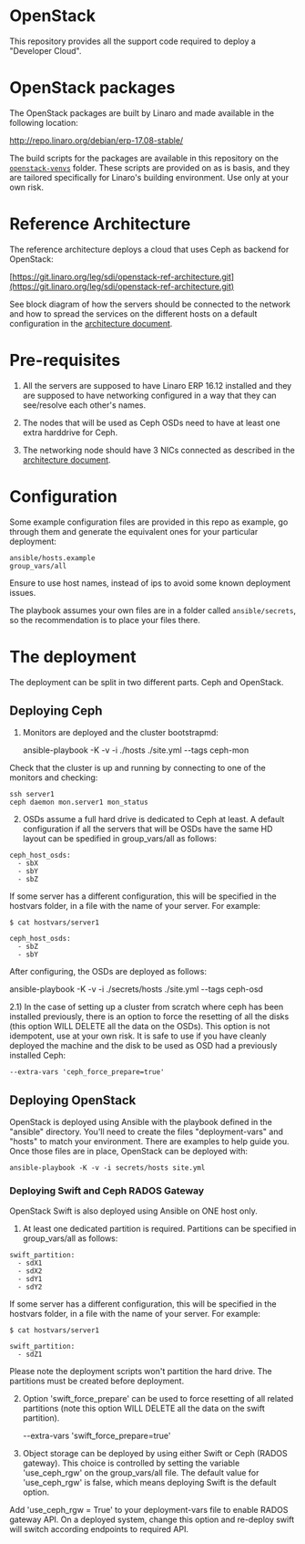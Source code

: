 # OpenStack

This repository provides all the support code required to deploy a "Developer
Cloud".

# OpenStack packages

The OpenStack packages are built by Linaro and made available in the following
location:

http://repo.linaro.org/debian/erp-17.08-stable/

The build scripts for the packages are available in this repository on the
[`openstack-venvs`](https://git.linaro.org/leg/sdi/openstack-ref-architecture.git/tree/openstack-venvs) folder. These scripts are provided on as is basis, and they are tailored specifically for Linaro's building environment. Use only at your
own risk.

# Reference Architecture

The reference architecture deploys a cloud that uses Ceph as backend for OpenStack:

[https://git.linaro.org/leg/sdi/openstack-ref-architecture.git](https://git.linaro.org/leg/sdi/openstack-ref-architecture.git)

See block diagram of how the servers should be connected to the network and how to
spread the services on the different hosts on a default configuration in the [architecture document](docs/architecture.md).

# Pre-requisites


1. All the servers are supposed to have Linaro ERP 16.12 installed and they are supposed to
have networking configured in a way that they can see/resolve each other's names.

1. The nodes that will be used as Ceph OSDs need to have at least one extra harddrive for Ceph.

1. The networking node should have 3 NICs connected as described in the [architecture document](docs/architecture.md).

# Configuration

Some example configuration files are provided in this repo as example, go through them and
generate the equivalent ones for your particular deployment:

    ansible/hosts.example
    group_vars/all

Ensure to use host names, instead of ips to avoid some known deployment issues.

The playbook assumes your own files are in a folder called `ansible/secrets`, so the recommendation
is to place your files there.

# The deployment

The deployment can be split in two different parts. Ceph and OpenStack.

## Deploying Ceph

1) Monitors are deployed and the cluster bootstrapmd:

    ansible-playbook -K -v -i ./hosts ./site.yml --tags ceph-mon

Check that the cluster is up and running by connecting to one of the monitors
and checking:

    ssh server1
    ceph daemon mon.server1 mon_status

2) OSDs assume a full hard drive is dedicated to Ceph at least. A default
configuration if all the servers that will be OSDs have the same HD layout
can be spedified in group_vars/all as follows:

```
ceph_host_osds:
  - sbX
  - sbY
  - sbZ
```

If some server has a different configuration, this will be specified in the
hostvars folder, in a file with the name of your server. For example:

```
$ cat hostvars/server1

ceph_host_osds:
  - sbZ
  - sbY
```

After configuring, the OSDs are deployed as follows:

  ansible-playbook -K -v -i ./secrets/hosts ./site.yml --tags ceph-osd

2.1) In the case of setting up a cluster from scratch where ceph has been installed
previously, there is an option to force the resetting of all the disks (this
option WILL DELETE all the data on the OSDs). This option is not
idempotent, use at your own risk. It is safe to use if you have cleanly deployed
the machine and the disk to be used as OSD had a previously installed Ceph:

    --extra-vars 'ceph_force_prepare=true'

## Deploying OpenStack

OpenStack is deployed using Ansible with the playbook defined in the "ansible"
directory. You'll need to create the files "deployment-vars" and "hosts" to
match your environment. There are examples to help guide you. Once those files
are in place, OpenStack can be deployed with:

    ansible-playbook -K -v -i secrets/hosts site.yml

### Deploying Swift and Ceph RADOS Gateway

OpenStack Swift is also deployed using Ansible on ONE host only.

1) At least one dedicated partition is required. Partitions can be specified in
group_vars/all as follows:

```
swift_partition:
  - sdX1
  - sdX2
  - sdY1
  - sdY2
```

If some server has a different configuration, this will be specified in the
hostvars folder, in a file with the name of your server. For example:

```
$ cat hostvars/server1

swift_partition:
  - sdZ1
```

Please note the deployment scripts won't partition the hard drive. The partitions must
be created before deployment.

2) Option 'swift_force_prepare' can be used to force resetting of all related
partitions (note this option WILL DELETE all the data on the swift partition).

    --extra-vars 'swift_force_prepare=true'

3) Object storage can be deployed by using either Swift or Ceph (RADOS gateway).
This choice is controlled by setting the variable 'use_ceph_rgw' on the
group_vars/all file. The default value for 'use_ceph_rgw' is false, which means
deploying Swift is the default option.

Add 'use_ceph_rgw = True' to your deployment-vars file to enable RADOS gateway
API. On a deployed system, change this option and re-deploy swift will switch
according endpoints to required API.
